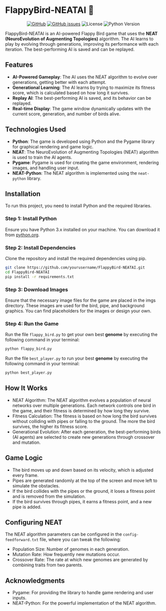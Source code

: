 # FlappyBird-NEATAI 🚀


<div align="center">
  
[![GitHub](https://img.shields.io/github/stars/ArpitKadam/data-science-project-on-Wine-Quality?style=social)](https://github.com/ArpitKadam/Insurance-Fraud-Detection)
[![GitHub issues](https://img.shields.io/github/issues/ArpitKadam/Insurance-Fraud-Detection)](https://github.com/ArpitKadam/Insurance-Fraud-Detection/issues)
![License](https://img.shields.io/badge/License-MIT-blue.svg)
![Python Version](https://img.shields.io/badge/Python-3.10%2B-green.svg)

</div>

FlappyBird-NEATAI is an AI-powered Flappy Bird game that uses the **NEAT (NeuroEvolution of Augmenting Topologies)** algorithm. The AI learns to play by evolving through generations, improving its performance with each iteration. The best-performing AI is saved and can be replayed.

## Features

- **AI-Powered Gameplay**: The AI uses the NEAT algorithm to evolve over generations, getting better with each attempt.
- **Generational Learning**: The AI learns by trying to maximize its fitness score, which is calculated based on how long it survives.
- **Replay AI**: The best-performing AI is saved, and its behavior can be replayed.
- **Real-time Display**: The game window dynamically updates with the current score, generation, and number of birds alive.

## Technologies Used

- **Python**: The game is developed using Python and the Pygame library for graphical rendering and game logic.
- **NEAT**: The NeuroEvolution of Augmenting Topologies (NEAT) algorithm is used to train the AI agents.
- **Pygame**: Pygame is used for creating the game environment, rendering images, and handling user input.
- **NEAT-Python**: The NEAT algorithm is implemented using the `neat-python` library.

## Installation
To run this project, you need to install Python and the required libraries.

### Step 1: Install Python
Ensure you have Python 3.x installed on your machine. You can download it from [python.org](https://www.python.org/).

### Step 2: Install Dependencies
Clone the repository and install the required dependencies using pip.

```bash
git clone https://github.com/yourusername/FlappyBird-NEATAI.git
cd FlappyBird-NEATAI
pip install -r requirements.txt
```

### Step 3: Download Images
Ensure that the necessary image files for the game are placed in the imgs directory. These images are used for the bird, pipe, and background graphics. You can find placeholders for the images or design your own.

### Step 4: Run the Game
Run the file ```flappy_bird.py``` to get your own best **genome** by executing the following command in your terminal:

```bash
python flappy_bird.py 
```

Run the file ```best_player.py``` to run your best **genome** by executing the following command in your terminal:

```bash
python best_player.py
```

## How It Works

- NEAT Algorithm: The NEAT algorithm evolves a population of neural networks over multiple generations. Each network controls one bird in the game, and their fitness is determined by how long they survive.
- Fitness Calculation: The fitness is based on how long the bird survives without colliding with pipes or falling to the ground. The more the bird survives, the higher its fitness score.
- Generational Evolution: After each generation, the best-performing birds (AI agents) are selected to create new generations through crossover and mutation.

## Game Logic

- The bird moves up and down based on its velocity, which is adjusted every frame.
- Pipes are generated randomly at the top of the screen and move left to simulate the obstacles.
- If the bird collides with the pipes or the ground, it loses a fitness point and is removed from the simulation.
- If the bird survives through pipes, it earns a fitness point, and a new pipe is added.

## Configuring NEAT
The NEAT algorithm parameters can be configured in the ```config-feedforward.txt``` file, where you can tweak the following:

- Population Size: Number of genomes in each generation.
- Mutation Rate: How frequently new mutations occur.
- Crossover Rate: The rate at which new genomes are generated by combining traits from two parents.

## Acknowledgments
- Pygame: For providing the library to handle game rendering and user inputs.
- NEAT-Python: For the powerful implementation of the NEAT algorithm.








